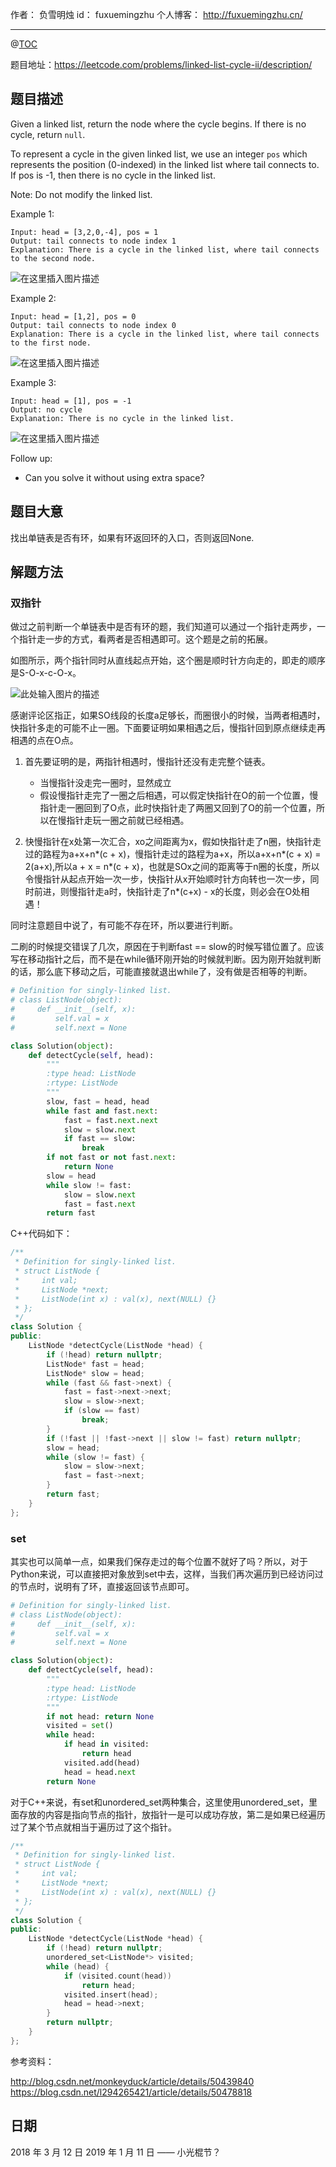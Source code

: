 
作者： 负雪明烛
id：	fuxuemingzhu
个人博客：	http://fuxuemingzhu.cn/

---
@[TOC](目录)

题目地址：https://leetcode.com/problems/linked-list-cycle-ii/description/

## 题目描述


Given a linked list, return the node where the cycle begins. If there is no cycle, return ``null``.

To represent a cycle in the given linked list, we use an integer ``pos`` which represents the position (0-indexed) in the linked list where tail connects to. If pos is -1, then there is no cycle in the linked list.

Note: Do not modify the linked list.
 
Example 1:

	Input: head = [3,2,0,-4], pos = 1
	Output: tail connects to node index 1
	Explanation: There is a cycle in the linked list, where tail connects to the second node.

![在这里插入图片描述](https://imgconvert.csdnimg.cn/aHR0cHM6Ly9hc3NldHMubGVldGNvZGUuY29tL3VwbG9hZHMvMjAxOC8xMi8wNy9jaXJjdWxhcmxpbmtlZGxpc3QucG5n)

Example 2:

	Input: head = [1,2], pos = 0
	Output: tail connects to node index 0
	Explanation: There is a cycle in the linked list, where tail connects to the first node.

![在这里插入图片描述](https://imgconvert.csdnimg.cn/aHR0cHM6Ly9hc3NldHMubGVldGNvZGUuY29tL3VwbG9hZHMvMjAxOC8xMi8wNy9jaXJjdWxhcmxpbmtlZGxpc3RfdGVzdDIucG5n)

Example 3:

	Input: head = [1], pos = -1
	Output: no cycle
	Explanation: There is no cycle in the linked list.

![在这里插入图片描述](https://imgconvert.csdnimg.cn/aHR0cHM6Ly9hc3NldHMubGVldGNvZGUuY29tL3VwbG9hZHMvMjAxOC8xMi8wNy9jaXJjdWxhcmxpbmtlZGxpc3RfdGVzdDMucG5n)
 

Follow up:

- Can you solve it without using extra space?



## 题目大意

找出单链表是否有环，如果有环返回环的入口，否则返回None.

## 解题方法

### 双指针

做过之前判断一个单链表中是否有环的题，我们知道可以通过一个指针走两步，一个指针走一步的方式，看两者是否相遇即可。这个题是之前的拓展。

如图所示，两个指针同时从直线起点开始，这个圈是顺时针方向走的，即走的顺序是S-O-x-c-O-x。

![此处输入图片的描述][1]

感谢评论区指正，如果SO线段的长度a足够长，而圈很小的时候，当两者相遇时，快指针多走的可能不止一圈。下面要证明如果相遇之后，慢指针回到原点继续走再相遇的点在O点。

1. 首先要证明的是，两指针相遇时，慢指针还没有走完整个链表。
	- 当慢指针没走完一圈时，显然成立
	- 假设慢指针走完了一圈之后相遇，可以假定快指针在O的前一个位置，慢指针走一圈回到了O点，此时快指针走了两圈又回到了O的前一个位置，所以在慢指针走玩一圈之前就已经相遇。

2. 快慢指针在x处第一次汇合，xo之间距离为x，假如快指针走了n圈，快指针走过的路程为a+x+n*(c + x)，慢指针走过的路程为a+x，所以a+x+n*(c + x) = 2(a+x),所以a + x = n*(c + x)，也就是SOx之间的距离等于n圈的长度，所以令慢指针从起点开始一次一步，快指针从x开始顺时针方向转也一次一步，同时前进，则慢指针走a时，快指针走了n*(c+x) - x的长度，则必会在O处相遇！

同时注意题目中说了，有可能不存在环，所以要进行判断。

二刷的时候提交错误了几次，原因在于判断fast == slow的时候写错位置了。应该写在移动指针之后，而不是在while循环刚开始的时候就判断。因为刚开始就判断的话，那么底下移动之后，可能直接就退出while了，没有做是否相等的判断。

```python
# Definition for singly-linked list.
# class ListNode(object):
#     def __init__(self, x):
#         self.val = x
#         self.next = None

class Solution(object):
    def detectCycle(self, head):
        """
        :type head: ListNode
        :rtype: ListNode
        """
        slow, fast = head, head
        while fast and fast.next:
            fast = fast.next.next
            slow = slow.next
            if fast == slow:
                break
        if not fast or not fast.next:
            return None
        slow = head
        while slow != fast:
            slow = slow.next
            fast = fast.next
        return fast
```

C++代码如下：

```cpp
/**
 * Definition for singly-linked list.
 * struct ListNode {
 *     int val;
 *     ListNode *next;
 *     ListNode(int x) : val(x), next(NULL) {}
 * };
 */
class Solution {
public:
    ListNode *detectCycle(ListNode *head) {
        if (!head) return nullptr;
        ListNode* fast = head;
        ListNode* slow = head;
        while (fast && fast->next) {
            fast = fast->next->next;
            slow = slow->next;
            if (slow == fast) 
                break;
        }
        if (!fast || !fast->next || slow != fast) return nullptr;
        slow = head;
        while (slow != fast) {
            slow = slow->next;
            fast = fast->next;
        }
        return fast;
    }
};
```

### set

其实也可以简单一点，如果我们保存走过的每个位置不就好了吗？所以，对于Python来说，可以直接把对象放到set中去，这样，当我们再次遍历到已经访问过的节点时，说明有了环，直接返回该节点即可。

```python
# Definition for singly-linked list.
# class ListNode(object):
#     def __init__(self, x):
#         self.val = x
#         self.next = None

class Solution(object):
    def detectCycle(self, head):
        """
        :type head: ListNode
        :rtype: ListNode
        """
        if not head: return None
        visited = set()
        while head:
            if head in visited:
                return head
            visited.add(head)
            head = head.next
        return None
```

对于C++来说，有set和unordered_set两种集合，这里使用unordered_set，里面存放的内容是指向节点的指针，放指针一是可以成功存放，第二是如果已经遍历过了某个节点就相当于遍历过了这个指针。

```cpp
/**
 * Definition for singly-linked list.
 * struct ListNode {
 *     int val;
 *     ListNode *next;
 *     ListNode(int x) : val(x), next(NULL) {}
 * };
 */
class Solution {
public:
    ListNode *detectCycle(ListNode *head) {
        if (!head) return nullptr;
        unordered_set<ListNode*> visited;
        while (head) {
            if (visited.count(head))
                return head;
            visited.insert(head);
            head = head->next;
        }
        return nullptr;
    }
};
```

参考资料：

http://blog.csdn.net/monkeyduck/article/details/50439840
https://blog.csdn.net/l294265421/article/details/50478818

## 日期

2018 年 3 月 12 日 
2019 年 1 月 11 日 —— 小光棍节？

  [1]: https://img-blog.csdn.net/20160101111128525
